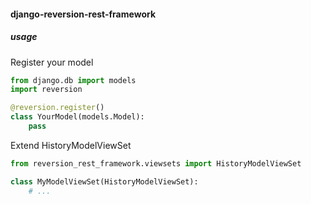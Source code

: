 #### django-reversion-rest-framework

##### usage

Register your model

```py
from django.db import models
import reversion

@reversion.register()
class YourModel(models.Model):
    pass
```

Extend HistoryModelViewSet

```py
from reversion_rest_framework.viewsets import HistoryModelViewSet

class MyModelViewSet(HistoryModelViewSet):
    # ...
```

<aside class="notes">
</aside>
